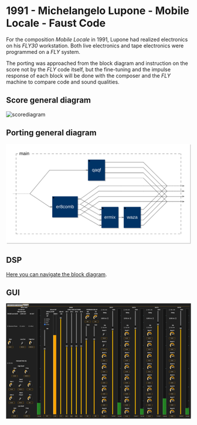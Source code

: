 # 1991 - Michelangelo Lupone - Mobile Locale - Faust Code

For the composition *Mobile Locale* in 1991, Lupone had realized electronics on
his *FLY30* workstation. Both live electronics and tape electronics were programmed
on a *FLY* system.

The porting was approached from the block diagram and instruction on the score
not by the *FLY* code itself, but the fine-tuning and the impulse response of
each block will be done with the composer and the *FLY* machine to compare code
and sound qualities.

## Score general diagram

![scorediagram](https://raw.githubusercontent.com/s-e-a-m/s-e-a-m.github.io/master/img/blog/ML-ESTRATTO.jpeg)

## Porting general diagram

![portingdiagram](https://raw.githubusercontent.com/s-e-a-m/fc1991lmml/master/1991mobile-svg/main-0x7ffb4af79540.svg)

## DSP

[Here you can navigate the block diagram](https://s-e-a-m.github.io/fc1991lmml/1991mobile-svg/process.svg).

## GUI

![GUI](https://raw.githubusercontent.com/s-e-a-m/fc1991lmml/master/resources/GUI-02.png)
